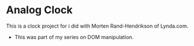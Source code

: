 # Analog Clock

This is a clock project for i did with Morten Rand-Hendrikson of Lynda.com.

* This was part of my series on DOM manipulation.
